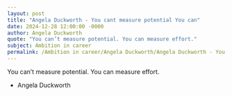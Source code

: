 ```yaml
---
layout: post
title: "Angela Duckworth - You cant measure potential You can"
date: 2024-12-28 12:00:00 -0000
author: Angela Duckworth
quote: "You can’t measure potential. You can measure effort."
subject: Ambition in career
permalink: /Ambition in career/Angela Duckworth/Angela Duckworth - You cant measure potential You can
---
```


You can’t measure potential. You can measure effort.

- Angela Duckworth
